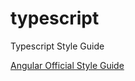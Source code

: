 # typescript
Typescript Style Guide

[Angular Official Style Guide](https://angular.io/guide/styleguide#style-guide)
